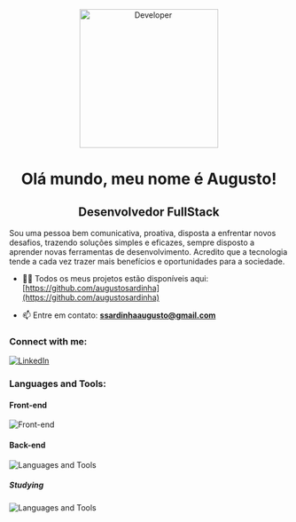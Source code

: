 <div align='center'>
  <img height='250' src='https://media0.giphy.com/media/qgQUggAC3Pfv687qPC/giphy.gif?cid=ecf05e47gdj8444psii152r98fj005hqg05xzgjial4sgexx&rid=giphy.gif&ct=g'               alt='Developer' />
  <h1> Olá mundo, meu nome é Augusto! </h1>
  <h2> Desenvolvedor FullStack </h2>
 </div>

<p>
  Sou uma pessoa bem comunicativa, proativa, disposta a enfrentar novos desafios, trazendo soluções simples e eficazes, sempre disposto a aprender novas ferramentas de     desenvolvimento. Acredito que a tecnologia tende a cada vez trazer mais benefícios e oportunidades para a sociedade.
</p>
  
- 👨‍💻 Todos os meus projetos estão disponíveis aqui: [https://github.com/augustosardinha](https://github.com/augustosardinha)

- 📫 Entre em contato: **ssardinhaaugusto@gmail.com**
  
<h3> Connect with me: </h3>
<a href='https://linkedin.com/in/augustosardinha' target='_blank'>
  <img src='https://skills.thijs.gg/icons?i=linkedin' alt='LinkedIn' />
</a>
<h3> Languages and Tools: </h3>
<h4> Front-end </h4>
<img src='https://skills.thijs.gg/icons?i=html,css,js,ts,react,vue,nuxt,styledcomponents,tailwind,vite,webpack' alt='Front-end' />

<h4> Back-end </h4>
<img src='https://skills.thijs.gg/icons?i=js,ts,go,nodejs,laravel,express,postgres,mysql,mongodb,docker' alt='Languages and Tools' />

<h5> Studying </h5>

<img src='https://skills.thijs.gg/icons?i=svelte,solidity' alt='Languages and Tools' />
